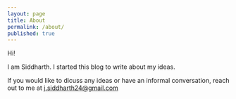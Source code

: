```yaml
---
layout: page
title: About
permalink: /about/
published: true
---
```


Hi! 

I am Siddharth. I started this blog to write about my ideas. 

If you would like to dicuss any ideas or have an informal conversation, reach out to me at [j.siddharth24@gmail.com](mailto:j.siddharth24:gmail.com)
